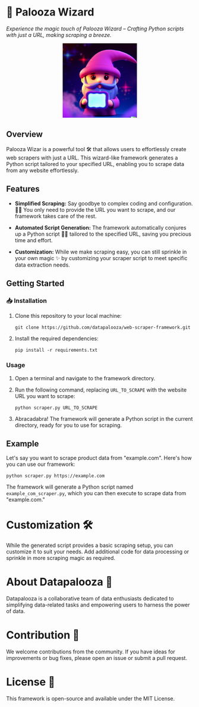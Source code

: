 # 🚀 Palooza Wizard

*Experience the magic touch of Palooza Wizard – Crafting Python scripts with just a URL, making scraping a breeze.*

<center>
<img src = "img/wizard.png" alt = 'wizard' width = '200'>
</center>

## Overview

Palooza Wizar is a powerful tool 🛠️ that allows users to effortlessly create web scrapers with just a URL. This wizard-like framework generates a Python script tailored to your specified URL, enabling you to scrape data from any website effortlessly.

## Features

- **Simplified Scraping:** Say goodbye to complex coding and configuration. 🚫🤯 You only need to provide the URL you want to scrape, and our framework takes care of the rest.

- **Automated Script Generation:** The framework automatically conjures up a Python script 🧙‍♂️ tailored to the specified URL, saving you precious time and effort.

- **Customization:** While we make scraping easy, you can still sprinkle in your own magic ✨ by customizing your scraper script to meet specific data extraction needs.

## Getting Started

### 📥 Installation

1. Clone this repository to your local machine:

   ```shell
   git clone https://github.com/datapalooza/web-scraper-framework.git
   ```

2. Install the required dependencies:

   ```shell
   pip install -r requirements.txt
   ```

### Usage

1. Open a terminal and navigate to the framework directory.

2. Run the following command, replacing `URL_TO_SCRAPE` with the website URL you want to scrape:

   ```shell
   python scraper.py URL_TO_SCRAPE
   ```

3. Abracadabra! The framework will generate a Python script in the current directory, ready for you to use for scraping.

## Example

Let's say you want to scrape product data from "example.com". Here's how you can use our framework:

```shell
python scraper.py https://example.com
```

The framework will generate a Python script named `example_com_scraper.py`, which you can then execute to scrape data from "example.com."

# Customization 🛠️
While the generated script provides a basic scraping setup, you can customize it to suit your needs. Add additional code for data processing or sprinkle in more scraping magic as required.

# About Datapalooza 🚀
Datapalooza is a collaborative team of data enthusiasts dedicated to simplifying data-related tasks and empowering users to harness the power of data.

# Contribution 🤝
We welcome contributions from the community. If you have ideas for improvements or bug fixes, please open an issue or submit a pull request.

# License 📜
This framework is open-source and available under the MIT License.
